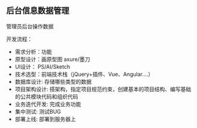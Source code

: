 ## 后台信息数据管理

管理员后台操作数据

开发流程：

- 需求分析：功能
- 原型设计：画原型图  axure/墨刀  
- UI设计： PS/AI/Sketch
- 技术选型：前端技术栈（jQuery+插件、Vue、Angular....）
- 数据库设计: 存储哪些类型的数据
- 项目架构设计: 搭架构，指定项目规范约束，创建基本的项目结构、编写基础的公共模块代码和组织代码 
- 业务迭代开发: 完成业务功能
- 集中测试: 测试BUG
- 部署上线: 部署到服务器上
